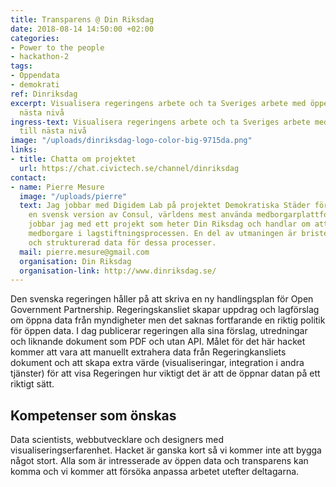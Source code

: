 ```yaml
---
title: Transparens @ Din Riksdag
date: 2018-08-14 14:50:00 +02:00
categories:
- Power to the people
- hackathon-2
tags:
- Öppendata
- demokrati
ref: Dinriksdag
excerpt: Visualisera regeringens arbete och ta Sveriges arbete med öppen data till
  nästa nivå
ingress-text: Visualisera regeringens arbete och ta Sveriges arbete med öppen data
  till nästa nivå
image: "/uploads/dinriksdag-logo-color-big-9715da.png"
links:
- title: Chatta om projektet
  url: https://chat.civictech.se/channel/dinriksdag
contact:
- name: Pierre Mesure
  image: "/uploads/pierre"
  text: Jag jobbar med Digidem Lab på projektet Demokratiska Städer för att implementera
    en svensk version av Consul, världens mest använda medborgarplattform. Samtidigt
    jobbar jag med ett projekt som heter Din Riksdag och handlar om att inkludera
    medborgare i lagstiftningsprocessen. En del av utmaningen är bristen på enkel
    och strukturerad data för dessa processer.
  mail: pierre.mesure@gmail.com
  organisation: Din Riksdag
  organisation-link: http://www.dinriksdag.se/
---
```


Den svenska regeringen håller på att skriva en ny handlingsplan för Open Government Partnership. Regeringskansliet skapar uppdrag och lagförslag om öppna data från myndigheter men det saknas fortfarande en riktig politik för öppen data. I dag publicerar regeringen alla sina förslag, utredningar och liknande dokument som PDF och utan API. Målet för det här hacket kommer att vara att manuellt extrahera data från Regeringkansliets dokument och att skapa extra värde (visualiseringar, integration i andra tjänster) för att visa Regeringen hur viktigt det är att de öppnar datan på ett riktigt sätt.

## Kompetenser som önskas
Data scientists, webbutvecklare och designers med visualiseringserfarenhet. Hacket är ganska kort så vi kommer inte att bygga något stort. Alla som är intresserade av öppen data och transparens kan komma och vi kommer att försöka anpassa arbetet utefter deltagarna.
